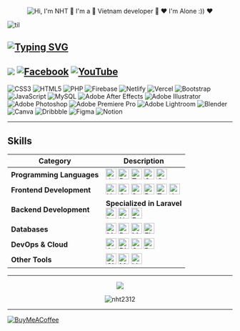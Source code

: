 <p align="center">
  <img src="https://github.com/nht2312/nht2312/master/assets/Intro-TechNT.gif" alt="Hi, I'm NHT 👋 I'm a 🚀 Vietnam developer 🚀 ❤️ I'm Alone :)) ❤️">
</p>

![til](https://raw.githubusercontent.com/huutai2312/huutai2312/master/assets/intro-git.gif)

[![Typing SVG](https://readme-typing-svg.herokuapp.com?font=Fira+Code&pause=1000&color=CD204F&random=false&width=1000&size=32&lines=Hi+%F0%9F%91%8B%2C+I'm+Huu+Tai+(NHT);N__________H__________T)]([https://git.io/typing-svg])
---
[![](https://visitcount.itsvg.in/api?id=nht2312&icon=2&color=0)](https://visitcount.itsvg.in) [![Facebook](https://img.shields.io/badge/Facebook-%231877F2.svg?logo=Facebook&logoColor=white)](https://facebook.com/nht22331122) [![YouTube](https://img.shields.io/badge/YouTube-%23FF0000.svg?logo=YouTube&logoColor=white)](https://youtube.com/c/UCKiQaYTo4rC5tkNAMG_wQ0A)
---
![CSS3](https://img.shields.io/badge/css3-%231572B6.svg?style=for-the-badge&logo=css3&logoColor=white) ![HTML5](https://img.shields.io/badge/html5-%23E34F26.svg?style=for-the-badge&logo=html5&logoColor=white) ![PHP](https://img.shields.io/badge/php-%23777BB4.svg?style=for-the-badge&logo=php&logoColor=white) ![Firebase](https://img.shields.io/badge/firebase-%23039BE5.svg?style=for-the-badge&logo=firebase) ![Netlify](https://img.shields.io/badge/netlify-%23000000.svg?style=for-the-badge&logo=netlify&logoColor=#00C7B7) ![Vercel](https://img.shields.io/badge/vercel-%23000000.svg?style=for-the-badge&logo=vercel&logoColor=white) ![Bootstrap](https://img.shields.io/badge/bootstrap-%23563D7C.svg?style=for-the-badge&logo=bootstrap&logoColor=white) ![JavaScript](https://img.shields.io/badge/javascript-%23323330.svg?style=for-the-badge&logo=javascript&logoColor=%23F7DF1E) ![MySQL](https://img.shields.io/badge/mysql-%2300f.svg?style=for-the-badge&logo=mysql&logoColor=white) ![Adobe After Effects](https://img.shields.io/badge/Adobe%20After%20Effects-9999FF.svg?style=for-the-badge&logo=Adobe%20After%20Effects&logoColor=white) ![Adobe Illustrator](https://img.shields.io/badge/adobeillustrator-%23FF9A00.svg?style=for-the-badge&logo=adobeillustrator&logoColor=white) ![Adobe Photoshop](https://img.shields.io/badge/adobephotoshop-%2331A8FF.svg?style=for-the-badge&logo=adobephotoshop&logoColor=white) ![Adobe Premiere Pro](https://img.shields.io/badge/Adobe%20Premiere%20Pro-9999FF.svg?style=for-the-badge&logo=Adobe%20Premiere%20Pro&logoColor=white) ![Adobe Lightroom](https://img.shields.io/badge/Adobe%20Lightroom-31A8FF.svg?style=for-the-badge&logo=Adobe%20Lightroom&logoColor=white) ![Blender](https://img.shields.io/badge/blender-%23F5792A.svg?style=for-the-badge&logo=blender&logoColor=white) ![Canva](https://img.shields.io/badge/Canva-%2300C4CC.svg?style=for-the-badge&logo=Canva&logoColor=white) ![Dribbble](https://img.shields.io/badge/Dribbble-EA4C89?style=for-the-badge&logo=dribbble&logoColor=white) 	![Figma](https://img.shields.io/badge/figma-%23F24E1E.svg?style=for-the-badge&logo=figma&logoColor=white) ![Notion](https://img.shields.io/badge/Notion-%23000000.svg?style=for-the-badge&logo=notion&logoColor=white)

---

## Skills

| **Category**             | **Description**                                                                                                         |
|---------------------------|-------------------------------------------------------------------------------------------------------------------------|
| **Programming Languages** | <img src="https://raw.githubusercontent.com/danielcranney/readme-generator/main/public/icons/skills/javascript-colored.svg" width="24" height="24" alt="JavaScript" /> <img src="https://raw.githubusercontent.com/danielcranney/readme-generator/main/public/icons/skills/php-colored.svg" width="24" height="24" alt="PHP" /> <img src="https://raw.githubusercontent.com/danielcranney/readme-generator/main/public/icons/skills/typescript-colored.svg" width="24" height="24" alt="TypeScript" /> <img src="https://raw.githubusercontent.com/danielcranney/readme-generator/main/public/icons/skills/c-colored.svg" width="24" height="24" alt="C" /> <img src="https://raw.githubusercontent.com/danielcranney/readme-generator/main/public/icons/skills/cplusplus-colored.svg" width="24" height="24" alt="C++" /> |
| **Frontend Development**  | <img src="https://raw.githubusercontent.com/danielcranney/readme-generator/main/public/icons/skills/html5-colored.svg" width="24" height="24" alt="HTML5" /> <img src="https://raw.githubusercontent.com/danielcranney/readme-generator/main/public/icons/skills/css3-colored.svg" width="24" height="24" alt="CSS3" /> <img src="https://raw.githubusercontent.com/danielcranney/readme-generator/main/public/icons/skills/sass-colored.svg" width="24" height="24" alt="Sass" /> <img src="https://raw.githubusercontent.com/danielcranney/readme-generator/main/public/icons/skills/bootstrap-colored.svg" width="24" height="24" alt="Bootstrap" /> <img src="https://raw.githubusercontent.com/danielcranney/readme-generator/main/public/icons/skills/tailwindcss-colored.svg" width="24" height="24" alt="TailwindCSS" /> <img src="https://raw.githubusercontent.com/danielcranney/readme-generator/main/public/icons/skills/jquery-colored.svg" width="24" height="24" alt="JQuery" /> |
| **Backend Development**   | **Specialized in Laravel** <br> <img src="https://raw.githubusercontent.com/danielcranney/readme-generator/main/public/icons/skills/laravel-colored.svg" width="24" height="24" alt="Laravel" /> <img src="https://raw.githubusercontent.com/danielcranney/readme-generator/main/public/icons/skills/nodejs-colored.svg" width="24" height="24" alt="NodeJS" /> <img src="https://raw.githubusercontent.com/danielcranney/readme-generator/main/public/icons/skills/fastapi-colored.svg" width="24" height="24" alt="FastAPI" /> |
| **Databases**             | <img src="https://raw.githubusercontent.com/danielcranney/readme-generator/main/public/icons/skills/mysql-colored.svg" width="24" height="24" alt="MySQL" /> <img src="https://raw.githubusercontent.com/danielcranney/readme-generator/main/public/icons/skills/postgresql-colored.svg" width="24" height="24" alt="PostgreSQL" /> <img src="https://raw.githubusercontent.com/danielcranney/readme-generator/main/public/icons/skills/mongodb-colored.svg" width="24" height="24" alt="MongoDB" /> <img src="https://raw.githubusercontent.com/danielcranney/readme-generator/main/public/icons/skills/firebase-colored.svg" width="24" height="24" alt="Firebase" /> |
| **DevOps & Cloud**        | <img src="https://raw.githubusercontent.com/danielcranney/readme-generator/main/public/icons/skills/aws-colored.svg" width="24" height="24" alt="AWS" /> <img src="https://raw.githubusercontent.com/danielcranney/readme-generator/main/public/icons/skills/digitalocean-colored.svg" width="24" height="24" alt="DigitalOcean" /> <img src="https://raw.githubusercontent.com/danielcranney/readme-generator/main/public/icons/skills/googlecloud-colored.svg" width="24" height="24" alt="Google Cloud" /> <img src="https://raw.githubusercontent.com/danielcranney/readme-generator/main/public/icons/skills/render-colored.svg" width="24" height="24" alt="Render" /> |
| **Other Tools**           | <img src="https://raw.githubusercontent.com/danielcranney/readme-generator/main/public/icons/skills/git-colored.svg" width="24" height="24" alt="Git" /> <img src="https://raw.githubusercontent.com/danielcranney/readme-generator/main/public/icons/skills/macos-colored.svg" width="24" height="24" alt="MacOS" /> <img src="https://raw.githubusercontent.com/danielcranney/readme-generator/main/public/icons/skills/linux-colored.svg" width="24" height="24" alt="Linux" /> |

---

<p align="center"><img src="http://github-profile-summary-cards.vercel.app/api/cards/profile-details?username=nht2312&theme=nord_dark" /></p>

<p align="center"><img align="center" src="https://github-readme-streak-stats.herokuapp.com/?user=nht2312&theme=dark" alt="nht2312" /></p>

---

[![BuyMeACoffee](https://img.shields.io/badge/Buy%20Me%20a%20Coffee-ffdd00?style=for-the-badge&logo=buy-me-a-coffee&logoColor=black&align=center)](https://buymeacoffee.com/nht2312)


